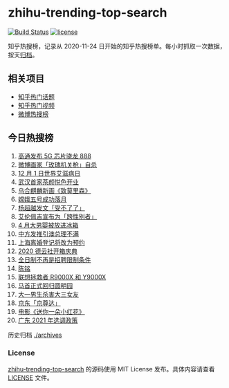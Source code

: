 # zhihu-trending-top-search

[![Build Status](https://github.com/justjavac/zhihu-trending-top-search/workflows/ci/badge.svg?branch=main)](https://github.com/justjavac/zhihu-trending-top-search/actions)
[![license](https://img.shields.io/github/license/justjavac/zhihu-trending-top-search)](https://github.com/justjavac/zhihu-trending-top-search/blob/main/LICENSE)

知乎热搜榜，记录从 2020-11-24 日开始的知乎热搜榜单。每小时抓取一次数据，按天[归档](./archives)。

## 相关项目

- [知乎热门话题](https://github.com/justjavac/zhihu-trending-hot-questions)
- [知乎热门视频](https://github.com/justjavac/zhihu-trending-hot-video)
- [微博热搜榜](https://github.com/justjavac/weibo-trending-hot-search)

## 今日热搜榜

<!-- BEGIN -->
<!-- 最后更新时间 Wed Dec 02 2020 23:05:16 GMT+0800 (CST) -->
1. [高通发布 5G 芯片骁龙 888](https://www.zhihu.com/search?q=骁龙888)
1. [微博画家「玫瑰机关枪」自杀](https://www.zhihu.com/search?q=玫瑰机关枪)
1. [12 月 1 日世界艾滋病日](https://www.zhihu.com/search?q=艾滋病)
1. [武汉首家茶颜悦色开业](https://www.zhihu.com/search?q=茶颜悦色)
1. [乌合麒麟新画《致莫里森》](https://www.zhihu.com/search?q=致莫里森)
1. [嫦娥五号成功落月](https://www.zhihu.com/search?q=嫦娥五号)
1. [杨超越发文「受不了了」 ](https://www.zhihu.com/search?q=杨超越)
1. [艾伦佩吉宣布为「跨性别者」](https://www.zhihu.com/search?q=跨性别者)
1. [4 月大男婴被放进冰箱](https://www.zhihu.com/search?q=男婴冰箱)
1. [中方发推引澳总理不满 ](https://www.zhihu.com/search?q=澳大利亚阿富汗)
1. [上海离婚登记将改为预约](https://www.zhihu.com/search?q=离婚冷静期)
1. [2020 德云社开箱庆典](https://www.zhihu.com/search?q=德云社开箱)
1. [全日制不再是招聘限制条件](https://www.zhihu.com/search?q=全日制)
1. [陈铭](https://www.zhihu.com/search?q=陈铭)
1. [联想拯救者 R9000X 和 Y9000X ](https://www.zhihu.com/search?q=r9000x)
1. [马首正式回归圆明园](https://www.zhihu.com/search?q=马首)
1. [大一男生杀害大三女友](https://www.zhihu.com/search?q=锦江学院)
1. [京东「京尊达」](https://www.zhihu.com/search?q=京尊达)
1. [电影《送你一朵小红花》](https://www.zhihu.com/search?q=送你一朵小红花)
1. [广东 2021 年选调政策](https://www.zhihu.com/search?q=广东选调)
<!-- END -->

历史归档 [./archives](./archives)

### License

[zhihu-trending-top-search](https://github.com/justjavac/zhihu-trending-top-search) 的源码使用 MIT License 发布。具体内容请查看 [LICENSE](./LICENSE) 文件。
